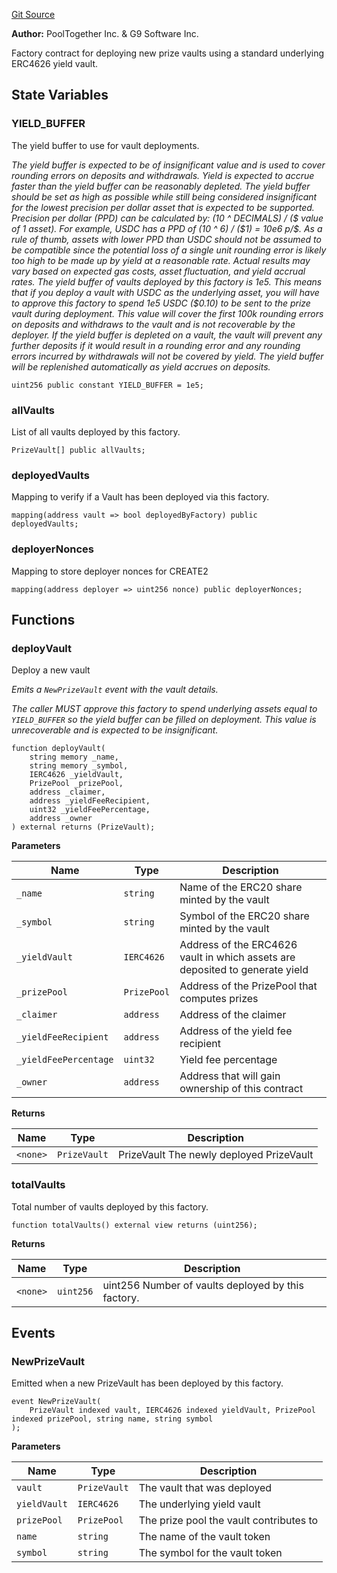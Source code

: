 [Git Source](https://github.com/generationsoftware/pt-v5-vault/blob/a10aaa1d1a04e19253a8a7c64aa384e2cb67fb2e/src/PrizeVaultFactory.sol)

**Author:**
PoolTogether Inc. & G9 Software Inc.

Factory contract for deploying new prize vaults using a standard underlying ERC4626 yield vault.


## State Variables
### YIELD_BUFFER
The yield buffer to use for vault deployments.

*The yield buffer is expected to be of insignificant value and is used to cover rounding
errors on deposits and withdrawals. Yield is expected to accrue faster than the yield buffer
can be reasonably depleted.
The yield buffer should be set as high as possible while still being considered
insignificant for the lowest precision per dollar asset that is expected to be supported.
Precision per dollar (PPD) can be calculated by: (10 ^ DECIMALS) / (&#36; value of 1 asset).
For example, USDC has a PPD of (10 ^ 6) / (&#36;1) = 10e6 p/&#36;.
As a rule of thumb, assets with lower PPD than USDC should not be assumed to be compatible since
the potential loss of a single unit rounding error is likely too high to be made up by yield at
a reasonable rate. Actual results may vary based on expected gas costs, asset fluctuation, and
yield accrual rates.
The yield buffer of vaults deployed by this factory is 1e5. This means that if you deploy a
vault with USDC as the underlying asset, you will have to approve this factory to spend 1e5
USDC ($0.10) to be sent to the prize vault during deployment. This value will cover the first
100k rounding errors on deposits and withdraws to the vault and is not recoverable by the
deployer.
If the yield buffer is depleted on a vault, the vault will prevent any further
deposits if it would result in a rounding error and any rounding errors incurred by withdrawals
will not be covered by yield. The yield buffer will be replenished automatically as yield accrues
on deposits.*


```solidity
uint256 public constant YIELD_BUFFER = 1e5;
```


### allVaults
List of all vaults deployed by this factory.


```solidity
PrizeVault[] public allVaults;
```


### deployedVaults
Mapping to verify if a Vault has been deployed via this factory.


```solidity
mapping(address vault => bool deployedByFactory) public deployedVaults;
```


### deployerNonces
Mapping to store deployer nonces for CREATE2


```solidity
mapping(address deployer => uint256 nonce) public deployerNonces;
```


## Functions
### deployVault

Deploy a new vault

*Emits a `NewPrizeVault` event with the vault details.*

*The caller MUST approve this factory to spend underlying assets equal to `YIELD_BUFFER` so the yield
buffer can be filled on deployment. This value is unrecoverable and is expected to be insignificant.*


```solidity
function deployVault(
    string memory _name,
    string memory _symbol,
    IERC4626 _yieldVault,
    PrizePool _prizePool,
    address _claimer,
    address _yieldFeeRecipient,
    uint32 _yieldFeePercentage,
    address _owner
) external returns (PrizeVault);
```
**Parameters**

|Name|Type|Description|
|----|----|-----------|
|`_name`|`string`|Name of the ERC20 share minted by the vault|
|`_symbol`|`string`|Symbol of the ERC20 share minted by the vault|
|`_yieldVault`|`IERC4626`|Address of the ERC4626 vault in which assets are deposited to generate yield|
|`_prizePool`|`PrizePool`|Address of the PrizePool that computes prizes|
|`_claimer`|`address`|Address of the claimer|
|`_yieldFeeRecipient`|`address`|Address of the yield fee recipient|
|`_yieldFeePercentage`|`uint32`|Yield fee percentage|
|`_owner`|`address`|Address that will gain ownership of this contract|

**Returns**

|Name|Type|Description|
|----|----|-----------|
|`<none>`|`PrizeVault`|PrizeVault The newly deployed PrizeVault|


### totalVaults

Total number of vaults deployed by this factory.


```solidity
function totalVaults() external view returns (uint256);
```
**Returns**

|Name|Type|Description|
|----|----|-----------|
|`<none>`|`uint256`|uint256 Number of vaults deployed by this factory.|


## Events
### NewPrizeVault
Emitted when a new PrizeVault has been deployed by this factory.


```solidity
event NewPrizeVault(
    PrizeVault indexed vault, IERC4626 indexed yieldVault, PrizePool indexed prizePool, string name, string symbol
);
```

**Parameters**

|Name|Type|Description|
|----|----|-----------|
|`vault`|`PrizeVault`|The vault that was deployed|
|`yieldVault`|`IERC4626`|The underlying yield vault|
|`prizePool`|`PrizePool`|The prize pool the vault contributes to|
|`name`|`string`|The name of the vault token|
|`symbol`|`string`|The symbol for the vault token|


